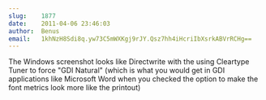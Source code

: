 ```yaml
---
slug:    1877
date:    2011-04-06 23:46:03
author:  Benus
email:   1khNzH8Sdi8q.yw73C5mWXKgj9rJY.Qsz7hh4iHcriIbXsrkABVrRCHg==
---
```


The Windows screenshot looks like Directwrite with the using Cleartype
Tuner to force "GDI Natural" (which is what you would get in GDI
applications like Microsoft Word when you checked the option to make
the font metrics look more like the printout)
